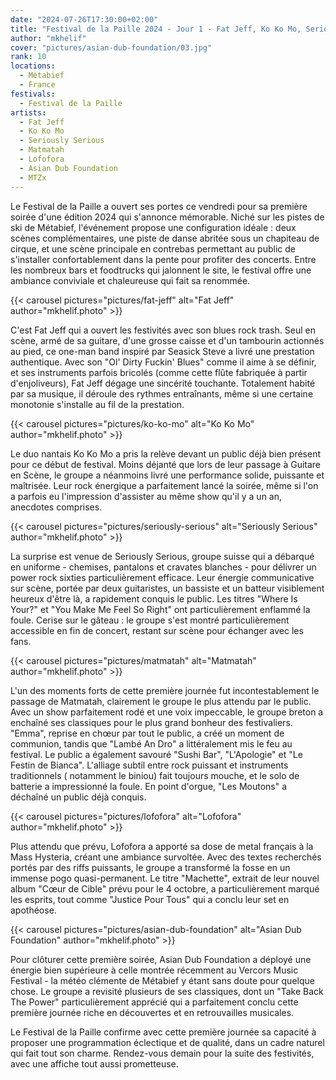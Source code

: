```yaml
---
date: "2024-07-26T17:30:00+02:00"
title: "Festival de la Paille 2024 - Jour 1 - Fat Jeff, Ko Ko Mo, Seriously Serious, Matmatah, Lofofora, Asian Dub Foundation, MTZx"
author: "mkhelif"
cover: "pictures/asian-dub-foundation/03.jpg"
rank: 10
locations:
  - Métabief
  - France
festivals:
  - Festival de la Paille
artists:
  - Fat Jeff
  - Ko Ko Mo
  - Seriously Serious
  - Matmatah
  - Lofofora
  - Asian Dub Foundation
  - MTZx
---
```


Le Festival de la Paille a ouvert ses portes ce vendredi pour sa première soirée d'une édition 2024 qui s'annonce
mémorable. Niché sur les pistes de ski de Métabief, l'événement propose une configuration idéale : deux scènes
complémentaires, une piste de danse abritée sous un chapiteau de cirque, et une scène principale en contrebas permettant
au public de s'installer confortablement dans la pente pour profiter des concerts. Entre les nombreux bars et foodtrucks
qui jalonnent le site, le festival offre une ambiance conviviale et chaleureuse qui fait sa renommée.


{{< carousel pictures="pictures/fat-jeff" alt="Fat Jeff" author="mkhelif.photo" >}}

C'est Fat Jeff qui a ouvert les festivités avec son blues rock trash. Seul en scène, armé de sa guitare, d'une
grosse caisse et d'un tambourin actionnés au pied, ce one-man band inspiré par Seasick Steve a livré une prestation
authentique. Avec son "Ol' Dirty Fuckin' Blues" comme il aime à se définir, et ses instruments parfois bricolés (comme
cette flûte fabriquée à partir d'enjoliveurs), Fat Jeff dégage une sincérité touchante. Totalement habité par sa
musique, il déroule des rythmes entraînants, même si une certaine monotonie s'installe au fil de la prestation.


{{< carousel pictures="pictures/ko-ko-mo" alt="Ko Ko Mo" author="mkhelif.photo" >}}

Le duo nantais Ko Ko Mo a pris la relève devant un public déjà bien présent pour ce début de festival. Moins déjanté
que lors de leur passage à Guitare en Scène, le groupe a néanmoins livré une performance solide, puissante et maîtrisée.
Leur rock énergique a parfaitement lancé la soirée, même si l'on a parfois eu l'impression d'assister au même show qu'il
y a un an, anecdotes comprises.


{{< carousel pictures="pictures/seriously-serious" alt="Seriously Serious" author="mkhelif.photo" >}}

La surprise est venue de Seriously Serious, groupe suisse qui a débarqué en uniforme - chemises, pantalons et
cravates blanches - pour délivrer un power rock sixties particulièrement efficace. Leur énergie communicative sur scène,
portée par deux guitaristes, un bassiste et un batteur visiblement heureux d'être là, a rapidement conquis le public.
Les titres "Where Is Your?" et "You Make Me Feel So Right" ont particulièrement enflammé la foule. Cerise sur le
gâteau : le groupe s'est montré particulièrement accessible en fin de concert, restant sur scène pour échanger avec les
fans.


{{< carousel pictures="pictures/matmatah" alt="Matmatah" author="mkhelif.photo" >}}

L'un des moments forts de cette première journée fut incontestablement le passage de Matmatah, clairement le groupe
le plus attendu par le public. Avec un show parfaitement rodé et une voix impeccable, le groupe breton a enchaîné ses
classiques pour le plus grand bonheur des festivaliers. "Emma", reprise en chœur par tout le public, a créé un moment de
communion, tandis que "Lambé An Dro" a littéralement mis le feu au festival. Le public a également savouré "Sushi
Bar", "L'Apologie" et "Le Festin de Bianca". L'alliage subtil entre rock puissant et instruments traditionnels (
notamment le biniou) fait toujours mouche, et le solo de batterie a impressionné la foule. En point d'orgue, "Les
Moutons" a déchaîné un public déjà conquis.


{{< carousel pictures="pictures/lofofora" alt="Lofofora" author="mkhelif.photo" >}}

Plus attendu que prévu, Lofofora a apporté sa dose de metal français à la Mass Hysteria, créant une ambiance
survoltée. Avec des textes recherchés portés par des riffs puissants, le groupe a transformé la fosse en un immense pogo
quasi-permanent. Le titre "Machette", extrait de leur nouvel album "Cœur de Cible" prévu pour le 4 octobre, a
particulièrement marqué les esprits, tout comme "Justice Pour Tous" qui a conclu leur set en apothéose.


{{< carousel pictures="pictures/asian-dub-foundation" alt="Asian Dub Foundation" author="mkhelif.photo" >}}

Pour clôturer cette première soirée, Asian Dub Foundation a déployé une énergie bien supérieure à celle montrée
récemment au Vercors Music Festival - la météo clémente de Métabief y étant sans doute pour quelque chose. Le groupe a
revisité plusieurs de ses classiques, dont un "Take Back The Power" particulièrement apprécié qui a parfaitement conclu
cette première journée riche en découvertes et en retrouvailles musicales.

Le Festival de la Paille confirme avec cette première journée sa capacité à proposer une programmation éclectique et de
qualité, dans un cadre naturel qui fait tout son charme. Rendez-vous demain pour la suite des festivités, avec une
affiche tout aussi prometteuse.

